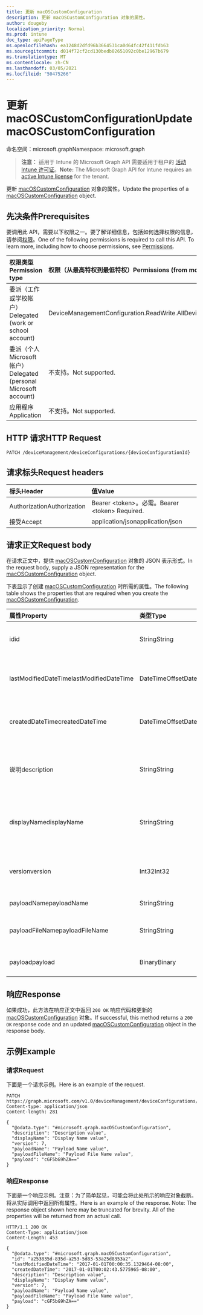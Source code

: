 ```yaml
---
title: 更新 macOSCustomConfiguration
description: 更新 macOSCustomConfiguration 对象的属性。
author: dougeby
localization_priority: Normal
ms.prod: intune
doc_type: apiPageType
ms.openlocfilehash: ea1248d2dfd96b3664531ca0d64fc42f411fdb63
ms.sourcegitcommit: d014f72cf2cd130bedb02651092c0be12967b679
ms.translationtype: MT
ms.contentlocale: zh-CN
ms.lasthandoff: 03/05/2021
ms.locfileid: "50475266"
---
```

# <a name="update-macoscustomconfiguration"></a><span data-ttu-id="c3309-103">更新 macOSCustomConfiguration</span><span class="sxs-lookup"><span data-stu-id="c3309-103">Update macOSCustomConfiguration</span></span>

<span data-ttu-id="c3309-104">命名空间：microsoft.graph</span><span class="sxs-lookup"><span data-stu-id="c3309-104">Namespace: microsoft.graph</span></span>

> <span data-ttu-id="c3309-105">**注意：** 适用于 Intune 的 Microsoft Graph API 需要适用于租户的 [活动 Intune 许可证](https://go.microsoft.com/fwlink/?linkid=839381)。</span><span class="sxs-lookup"><span data-stu-id="c3309-105">**Note:** The Microsoft Graph API for Intune requires an [active Intune license](https://go.microsoft.com/fwlink/?linkid=839381) for the tenant.</span></span>

<span data-ttu-id="c3309-106">更新 [macOSCustomConfiguration](../resources/intune-deviceconfig-macoscustomconfiguration.md) 对象的属性。</span><span class="sxs-lookup"><span data-stu-id="c3309-106">Update the properties of a [macOSCustomConfiguration](../resources/intune-deviceconfig-macoscustomconfiguration.md) object.</span></span>

## <a name="prerequisites"></a><span data-ttu-id="c3309-107">先决条件</span><span class="sxs-lookup"><span data-stu-id="c3309-107">Prerequisites</span></span>
<span data-ttu-id="c3309-p101">要调用此 API，需要以下权限之一。要了解详细信息，包括如何选择权限的信息，请参阅[权限](/graph/permissions-reference)。</span><span class="sxs-lookup"><span data-stu-id="c3309-p101">One of the following permissions is required to call this API. To learn more, including how to choose permissions, see [Permissions](/graph/permissions-reference).</span></span>

|<span data-ttu-id="c3309-110">权限类型</span><span class="sxs-lookup"><span data-stu-id="c3309-110">Permission type</span></span>|<span data-ttu-id="c3309-111">权限（从最高特权到最低特权）</span><span class="sxs-lookup"><span data-stu-id="c3309-111">Permissions (from most to least privileged)</span></span>|
|:---|:---|
|<span data-ttu-id="c3309-112">委派（工作或学校帐户）</span><span class="sxs-lookup"><span data-stu-id="c3309-112">Delegated (work or school account)</span></span>|<span data-ttu-id="c3309-113">DeviceManagementConfiguration.ReadWrite.All</span><span class="sxs-lookup"><span data-stu-id="c3309-113">DeviceManagementConfiguration.ReadWrite.All</span></span>|
|<span data-ttu-id="c3309-114">委派（个人 Microsoft 帐户）</span><span class="sxs-lookup"><span data-stu-id="c3309-114">Delegated (personal Microsoft account)</span></span>|<span data-ttu-id="c3309-115">不支持。</span><span class="sxs-lookup"><span data-stu-id="c3309-115">Not supported.</span></span>|
|<span data-ttu-id="c3309-116">应用程序</span><span class="sxs-lookup"><span data-stu-id="c3309-116">Application</span></span>|<span data-ttu-id="c3309-117">不支持。</span><span class="sxs-lookup"><span data-stu-id="c3309-117">Not supported.</span></span>|

## <a name="http-request"></a><span data-ttu-id="c3309-118">HTTP 请求</span><span class="sxs-lookup"><span data-stu-id="c3309-118">HTTP Request</span></span>
<!-- {
  "blockType": "ignored"
}
-->
``` http
PATCH /deviceManagement/deviceConfigurations/{deviceConfigurationId}
```

## <a name="request-headers"></a><span data-ttu-id="c3309-119">请求标头</span><span class="sxs-lookup"><span data-stu-id="c3309-119">Request headers</span></span>
|<span data-ttu-id="c3309-120">标头</span><span class="sxs-lookup"><span data-stu-id="c3309-120">Header</span></span>|<span data-ttu-id="c3309-121">值</span><span class="sxs-lookup"><span data-stu-id="c3309-121">Value</span></span>|
|:---|:---|
|<span data-ttu-id="c3309-122">Authorization</span><span class="sxs-lookup"><span data-stu-id="c3309-122">Authorization</span></span>|<span data-ttu-id="c3309-123">Bearer &lt;token&gt;。必需。</span><span class="sxs-lookup"><span data-stu-id="c3309-123">Bearer &lt;token&gt; Required.</span></span>|
|<span data-ttu-id="c3309-124">接受</span><span class="sxs-lookup"><span data-stu-id="c3309-124">Accept</span></span>|<span data-ttu-id="c3309-125">application/json</span><span class="sxs-lookup"><span data-stu-id="c3309-125">application/json</span></span>|

## <a name="request-body"></a><span data-ttu-id="c3309-126">请求正文</span><span class="sxs-lookup"><span data-stu-id="c3309-126">Request body</span></span>
<span data-ttu-id="c3309-127">在请求正文中，提供 [macOSCustomConfiguration](../resources/intune-deviceconfig-macoscustomconfiguration.md) 对象的 JSON 表示形式。</span><span class="sxs-lookup"><span data-stu-id="c3309-127">In the request body, supply a JSON representation for the [macOSCustomConfiguration](../resources/intune-deviceconfig-macoscustomconfiguration.md) object.</span></span>

<span data-ttu-id="c3309-128">下表显示了创建 [macOSCustomConfiguration](../resources/intune-deviceconfig-macoscustomconfiguration.md) 时所需的属性。</span><span class="sxs-lookup"><span data-stu-id="c3309-128">The following table shows the properties that are required when you create the [macOSCustomConfiguration](../resources/intune-deviceconfig-macoscustomconfiguration.md).</span></span>

|<span data-ttu-id="c3309-129">属性</span><span class="sxs-lookup"><span data-stu-id="c3309-129">Property</span></span>|<span data-ttu-id="c3309-130">类型</span><span class="sxs-lookup"><span data-stu-id="c3309-130">Type</span></span>|<span data-ttu-id="c3309-131">说明</span><span class="sxs-lookup"><span data-stu-id="c3309-131">Description</span></span>|
|:---|:---|:---|
|<span data-ttu-id="c3309-132">id</span><span class="sxs-lookup"><span data-stu-id="c3309-132">id</span></span>|<span data-ttu-id="c3309-133">String</span><span class="sxs-lookup"><span data-stu-id="c3309-133">String</span></span>|<span data-ttu-id="c3309-134">实体的键。</span><span class="sxs-lookup"><span data-stu-id="c3309-134">Key of the entity.</span></span> <span data-ttu-id="c3309-135">继承自 [deviceConfiguration](../resources/intune-deviceconfig-deviceconfiguration.md)</span><span class="sxs-lookup"><span data-stu-id="c3309-135">Inherited from [deviceConfiguration](../resources/intune-deviceconfig-deviceconfiguration.md)</span></span>|
|<span data-ttu-id="c3309-136">lastModifiedDateTime</span><span class="sxs-lookup"><span data-stu-id="c3309-136">lastModifiedDateTime</span></span>|<span data-ttu-id="c3309-137">DateTimeOffset</span><span class="sxs-lookup"><span data-stu-id="c3309-137">DateTimeOffset</span></span>|<span data-ttu-id="c3309-138">上次修改对象的日期/时间。</span><span class="sxs-lookup"><span data-stu-id="c3309-138">DateTime the object was last modified.</span></span> <span data-ttu-id="c3309-139">继承自 [deviceConfiguration](../resources/intune-deviceconfig-deviceconfiguration.md)</span><span class="sxs-lookup"><span data-stu-id="c3309-139">Inherited from [deviceConfiguration](../resources/intune-deviceconfig-deviceconfiguration.md)</span></span>|
|<span data-ttu-id="c3309-140">createdDateTime</span><span class="sxs-lookup"><span data-stu-id="c3309-140">createdDateTime</span></span>|<span data-ttu-id="c3309-141">DateTimeOffset</span><span class="sxs-lookup"><span data-stu-id="c3309-141">DateTimeOffset</span></span>|<span data-ttu-id="c3309-142">创建对象的日期/时间。</span><span class="sxs-lookup"><span data-stu-id="c3309-142">DateTime the object was created.</span></span> <span data-ttu-id="c3309-143">继承自 [deviceConfiguration](../resources/intune-deviceconfig-deviceconfiguration.md)</span><span class="sxs-lookup"><span data-stu-id="c3309-143">Inherited from [deviceConfiguration](../resources/intune-deviceconfig-deviceconfiguration.md)</span></span>|
|<span data-ttu-id="c3309-144">说明</span><span class="sxs-lookup"><span data-stu-id="c3309-144">description</span></span>|<span data-ttu-id="c3309-145">String</span><span class="sxs-lookup"><span data-stu-id="c3309-145">String</span></span>|<span data-ttu-id="c3309-146">管理员提供的设备配置的说明。</span><span class="sxs-lookup"><span data-stu-id="c3309-146">Admin provided description of the Device Configuration.</span></span> <span data-ttu-id="c3309-147">继承自 [deviceConfiguration](../resources/intune-deviceconfig-deviceconfiguration.md)</span><span class="sxs-lookup"><span data-stu-id="c3309-147">Inherited from [deviceConfiguration](../resources/intune-deviceconfig-deviceconfiguration.md)</span></span>|
|<span data-ttu-id="c3309-148">displayName</span><span class="sxs-lookup"><span data-stu-id="c3309-148">displayName</span></span>|<span data-ttu-id="c3309-149">String</span><span class="sxs-lookup"><span data-stu-id="c3309-149">String</span></span>|<span data-ttu-id="c3309-150">管理员提供的设备配置的名称。</span><span class="sxs-lookup"><span data-stu-id="c3309-150">Admin provided name of the device configuration.</span></span> <span data-ttu-id="c3309-151">继承自 [deviceConfiguration](../resources/intune-deviceconfig-deviceconfiguration.md)</span><span class="sxs-lookup"><span data-stu-id="c3309-151">Inherited from [deviceConfiguration](../resources/intune-deviceconfig-deviceconfiguration.md)</span></span>|
|<span data-ttu-id="c3309-152">version</span><span class="sxs-lookup"><span data-stu-id="c3309-152">version</span></span>|<span data-ttu-id="c3309-153">Int32</span><span class="sxs-lookup"><span data-stu-id="c3309-153">Int32</span></span>|<span data-ttu-id="c3309-154">设备配置的版本。</span><span class="sxs-lookup"><span data-stu-id="c3309-154">Version of the device configuration.</span></span> <span data-ttu-id="c3309-155">继承自 [deviceConfiguration](../resources/intune-deviceconfig-deviceconfiguration.md)</span><span class="sxs-lookup"><span data-stu-id="c3309-155">Inherited from [deviceConfiguration](../resources/intune-deviceconfig-deviceconfiguration.md)</span></span>|
|<span data-ttu-id="c3309-156">payloadName</span><span class="sxs-lookup"><span data-stu-id="c3309-156">payloadName</span></span>|<span data-ttu-id="c3309-157">String</span><span class="sxs-lookup"><span data-stu-id="c3309-157">String</span></span>|<span data-ttu-id="c3309-158">向用户显示的名称。</span><span class="sxs-lookup"><span data-stu-id="c3309-158">Name that is displayed to the user.</span></span>|
|<span data-ttu-id="c3309-159">payloadFileName</span><span class="sxs-lookup"><span data-stu-id="c3309-159">payloadFileName</span></span>|<span data-ttu-id="c3309-160">String</span><span class="sxs-lookup"><span data-stu-id="c3309-160">String</span></span>|<span data-ttu-id="c3309-161">有效负载文件名 (\*.mobileconfig \| \*.xml) 。</span><span class="sxs-lookup"><span data-stu-id="c3309-161">Payload file name (\*.mobileconfig \| \*.xml).</span></span>|
|<span data-ttu-id="c3309-162">payload</span><span class="sxs-lookup"><span data-stu-id="c3309-162">payload</span></span>|<span data-ttu-id="c3309-163">Binary</span><span class="sxs-lookup"><span data-stu-id="c3309-163">Binary</span></span>|<span data-ttu-id="c3309-164">有效负载。</span><span class="sxs-lookup"><span data-stu-id="c3309-164">Payload.</span></span> <span data-ttu-id="c3309-165">（UTF8 编码的字节数组）</span><span class="sxs-lookup"><span data-stu-id="c3309-165">(UTF8 encoded byte array)</span></span>|



## <a name="response"></a><span data-ttu-id="c3309-166">响应</span><span class="sxs-lookup"><span data-stu-id="c3309-166">Response</span></span>
<span data-ttu-id="c3309-167">如果成功，此方法在响应正文中返回 `200 OK` 响应代码和更新的 [macOSCustomConfiguration](../resources/intune-deviceconfig-macoscustomconfiguration.md) 对象。</span><span class="sxs-lookup"><span data-stu-id="c3309-167">If successful, this method returns a `200 OK` response code and an updated [macOSCustomConfiguration](../resources/intune-deviceconfig-macoscustomconfiguration.md) object in the response body.</span></span>

## <a name="example"></a><span data-ttu-id="c3309-168">示例</span><span class="sxs-lookup"><span data-stu-id="c3309-168">Example</span></span>

### <a name="request"></a><span data-ttu-id="c3309-169">请求</span><span class="sxs-lookup"><span data-stu-id="c3309-169">Request</span></span>
<span data-ttu-id="c3309-170">下面是一个请求示例。</span><span class="sxs-lookup"><span data-stu-id="c3309-170">Here is an example of the request.</span></span>
``` http
PATCH https://graph.microsoft.com/v1.0/deviceManagement/deviceConfigurations/{deviceConfigurationId}
Content-type: application/json
Content-length: 281

{
  "@odata.type": "#microsoft.graph.macOSCustomConfiguration",
  "description": "Description value",
  "displayName": "Display Name value",
  "version": 7,
  "payloadName": "Payload Name value",
  "payloadFileName": "Payload File Name value",
  "payload": "cGF5bG9hZA=="
}
```

### <a name="response"></a><span data-ttu-id="c3309-171">响应</span><span class="sxs-lookup"><span data-stu-id="c3309-171">Response</span></span>
<span data-ttu-id="c3309-p109">下面是一个响应示例。注意：为了简单起见，可能会将此处所示的响应对象截断。将从实际调用中返回所有属性。</span><span class="sxs-lookup"><span data-stu-id="c3309-p109">Here is an example of the response. Note: The response object shown here may be truncated for brevity. All of the properties will be returned from an actual call.</span></span>
``` http
HTTP/1.1 200 OK
Content-Type: application/json
Content-Length: 453

{
  "@odata.type": "#microsoft.graph.macOSCustomConfiguration",
  "id": "a253835d-835d-a253-5d83-53a25d8353a2",
  "lastModifiedDateTime": "2017-01-01T00:00:35.1329464-08:00",
  "createdDateTime": "2017-01-01T00:02:43.5775965-08:00",
  "description": "Description value",
  "displayName": "Display Name value",
  "version": 7,
  "payloadName": "Payload Name value",
  "payloadFileName": "Payload File Name value",
  "payload": "cGF5bG9hZA=="
}
```









